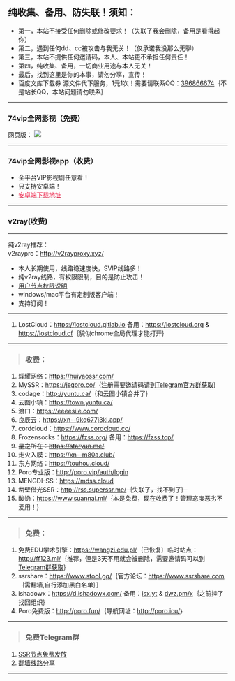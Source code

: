 ## 纯收集、备用、防失联！须知：  
- 第一，本站不接受任何删除或修改要求！（失联了我会删除，备用是看得起你）  
- 第二，遇到任何dd、cc被攻击与我无关！（仅承诺我没那么无聊）  
- 第三，本站不提供任何邀请码，本人、本站更不承担任何责任！       
- 第四，纯收集、备用，一切商业用途与本人无关！
- 最后，找到这里是你的本事，请勿分享，宣传！  
- 百度文库下载券 源文件代下服务，1元1次！需要请联系QQ：<a href="http://wpa.qq.com/msgrd?v=3&uin=396866674&site=qq&menu=yes" target="_blank">396866674</a>｛不是站长QQ，本站问题请勿联系｝  

---
### 74vip全网影视（免费）
网页版：
<a href="http://v.74vip.top/" target="_blank"><img src="https://s2.ax1x.com/2019/03/14/AAP9Vs.png"/></a>

---
### 74vip全网影视app（收费）
- 全平台VIP影视剧任意看！  
- 只支持安卓端！  
- <a href="http://vip.74yun.top" target="_blank"><span style="color:#ed1941;">安卓端下载地址</span></a>

---
### v2ray(收费) 
---
纯v2ray推荐：  
v2raypro：<a href="https://panel.v2raypro.xyz/aff.php?aff=3&gid=5" target="_blank"><span style="color:#ed1941;">http://v2rayproxy.xyz/</span></a>  
- 本人长期使用，线路稳速度快，SVIP线路多！
- 纯v2ray线路，有权限限制，目的是防止攻击！  
- <a href="https://panel.v2raypro.xyz/index.php/announcements/106/9or16.html" target="_blank">用户节点权限说明</a>   
- windows/mac平台有定制版客户端！  
- 支持订阅！  

---
1. LostCloud：<a href="https://lostcloud.gitlab.io" target="_blank">https://lostcloud.gitlab.io</a> 备用：<a href="https://lostcloud.org" target="_blank">https://lostcloud.org</a> & <a href="https://lostcloud.cf" target="_blank">https://lostcloud.cf</a>｛貌似chrome全局代理才能打开｝  

---
> <h3>收费：</h3>     
1. 辉耀网络：<a href="https://huiyaossr.com/auth/register?code=F36M" target="_blank">https://huiyaossr.com/</a>    
2. MySSR：<a href="https://jsqpro.co/" target="_blank">https://jsqpro.co/</a>｛注册需要邀请码请到<a href="https://t.me/jsqpro" target="_blank">Telegram官方群获取</a>｝  
3. codage：<a href="http://yuntu.ca/" target="_blank">http://yuntu.ca/</a>｛和云图小镇合并了｝    
4. 云图小镇：<a href="https://town.yuntu.ca/" target="_blank">https://town.yuntu.ca/</a>     
5. 渡口：<a href="https://eeeesile.com/" target="_blank">https://eeeesile.com/</a>   
6. 良辰云：<a href="https://xn--9kq677j3ki.app/" target="_blank">https://xn--9kq677j3ki.app/</a>   
7. cordcloud：<a href="https://www.cordcloud.cc/" target="_blank">https://www.cordcloud.cc/</a>
8. Frozensocks：<a href="https://fzss.org/" target="_blank">https://fzss.org/</a> 备用：<a href="https://fzss.top/" target="_blank">https://fzss.top/</a>  
9. ~~星之所在：<a href="https://staryun.me/" target="_blank">https://staryun.me/</a>~~  
10. 走火入膜：<a href="https://xn--m80a.club/" target="_blank">https://xn--m80a.club/</a>    
11. 东方网络：<a href="https://touhou.cloud/" target="_blank">https://touhou.cloud/</a>   
12. Poro专业版：<a href="http://poro.vip/auth/login" target="_blank">http://poro.vip/auth/login</a>    
13. MENGDI-SS：<a href="https://mdss.cloud/" target="_blank">https://mdss.cloud</a>   
14. ~~凿壁借光SSR：<a href="#" target="_blank">http://rss.superssr.me/</a>｛失联了，找不到了｝~~  
99. 酸奶：<a href="https://www.suannai.ml/" target="_blank">https://www.suannai.ml/</a>｛本是免费，现在收费了！管理态度恶劣不爱用！｝  

---  

> <h3>免费：</h3>    
1. 免费EDU学术引擎：<a href="https://wangzi.edu.pl/" target="_blank"><span style="color:#ed1941;">https://wangzi.edu.pl/</span></a>｛已恢复｝临时站点：<a href="http://ff123.ml/" target="_blank"><span style="color:#ed1941;">http://ff123.ml/</span></a>｛推荐，但是3天不用就会被删除，需要邀请码可以到<a href="https://t.me/joinchat/F6lKrUMKir4jj-jiTn7oQQ" target="_blank">Telegram群获取</a>｝ 
2. ssrshare：<a href="https://www.stool.gq/" target="_blank">https://www.stool.gq/</a>｛官方论坛：<a href="https://www.ssrshare.com" target="_blank">https://www.ssrshare.com</a>｛需翻墙,自行添加黑白名单｝｝   
3. ishadowx：<a href="https://d.ishadowx.com/" target="_blank">https://d.ishadowx.com/</a> 备用：<a href="http://isx.yt" target="_blank">isx.yt</a> & <a href="http://dwz.pm/x" target="_blank">dwz.pm/x</a>｛之前挂了找回组织｝    
4. Poro免费版：<a href="http://poro.fun/auth/login" target="_blank">http://poro.fun/</a>｛导航网址：<a href="http://poro.icu/" target="_blank">http://poro.icu/</a>｝  

---
> <h3>免费Telegram群</h3>  
1. <a href="https://t.me/SSRlist" target="_blank">SSR节点免费发放</a>  
2. <a href="https://t.me/vpnko" target="_blank">翻墙线路分享</a>   

---
